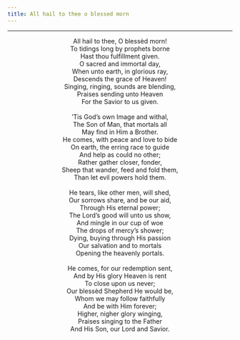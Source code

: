 ```yaml
---
title: All hail to thee o blessed morn
---
```


---
<center>
All hail to thee, O blessèd morn!<br/>
To tidings long by prophets borne<br/>
Hast thou fulfillment given.<br/>
O sacred and immortal day,<br/>
When unto earth, in glorious ray,<br/>
Descends the grace of Heaven!<br/>
Singing, ringing, sounds are blending,<br/>
Praises sending unto Heaven<br/>
For the Savior to us given.<br/>
<br/>
’Tis God’s own Image and withal,<br/>
The Son of Man, that mortals all<br/>
May find in Him a Brother.<br/>
He comes, with peace and love to bide<br/>
On earth, the erring race to guide<br/>
And help as could no other;<br/>
Rather gather closer, fonder,<br/>
Sheep that wander, feed and fold them,<br/>
Than let evil powers hold them.<br/>
<br/>
He tears, like other men, will shed,<br/>
Our sorrows share, and be our aid,<br/>
Through His eternal power;<br/>
The Lord’s good will unto us show,<br/>
And mingle in our cup of woe<br/>
The drops of mercy’s shower;<br/>
Dying, buying through His passion<br/>
Our salvation and to mortals<br/>
Opening the heavenly portals.<br/>
<br/>
He comes, for our redemption sent,<br/>
And by His glory Heaven is rent<br/>
To close upon us never;<br/>
Our blessèd Shepherd He would be,<br/>
Whom we may follow faithfully<br/>
And be with Him forever;<br/>
Higher, nigher glory winging,<br/>
Praises singing to the Father<br/>
And His Son, our Lord and Savior.
</center>